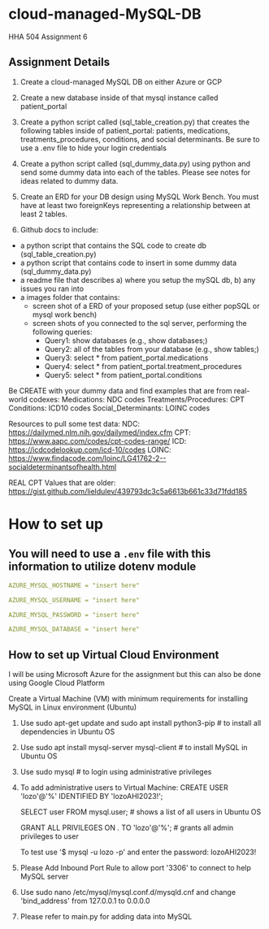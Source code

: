 # cloud-managed-MySQL-DB
HHA 504 Assignment 6

## Assignment Details
1. Create a cloud-managed MySQL DB on either Azure or GCP

2. Create a new database inside of that mysql instance called patient_portal  

3. Create a python script called (sql_table_creation.py) that creates the following tables inside of patient_portal: patients, medications, treatments_procedures, conditions, and social determinants. Be sure to use a .env file to hide your login credentials 

4. Create a python script called (sql_dummy_data.py) using python and send some dummy data into each of the tables. Please see notes for ideas related to dummy data. 

5. Create an ERD for your DB design using MySQL Work Bench. You must have at least two foreignKeys representing a relationship between at least 2 tables. 

6. Github docs to include: 
- a python script that contains the SQL code to create db (sql_table_creation.py) 
- a python script that contains code to insert in some dummy data (sql_dummy_data.py) 
- a readme file that describes a) where you setup the mySQL db, b) any issues you ran into 
- a images folder that contains: 
    - screen shot of a ERD of your proposed setup (use either popSQL or mysql work bench) 
    - screen shots of you connected to the sql server, performing the following queries: 
        - Query1: show databases (e.g., show databases;) 
        - Query2: all of the tables from your database (e.g., show tables;)  
        - Query3: select * from patient_portal.medications 
        - Query4: select * from patient_portal.treatment_procedures
        - Query5: select * from patient_portal.conditions

Be CREATE with your dummy data and find examples that are from real-world codexes: 
Medications: NDC codes
Treatments/Procedures: CPT 
Conditions: ICD10 codes
Social_Determinants: LOINC codes 

Resources to pull some test data: 
NDC: https://dailymed.nlm.nih.gov/dailymed/index.cfm 
CPT: https://www.aapc.com/codes/cpt-codes-range/
ICD: https://icdcodelookup.com/icd-10/codes
LOINC: https://www.findacode.com/loinc/LG41762-2--socialdeterminantsofhealth.html

REAL CPT Values that are older: https://gist.github.com/lieldulev/439793dc3c5a6613b661c33d71fdd185

# How to set up


## You will need to use a `.env` file with this information to utilize dotenv module

```yaml
AZURE_MYSQL_HOSTNAME = "insert here"

AZURE_MYSQL_USERNAME = "insert here"

AZURE_MYSQL_PASSWORD = "insert here"

AZURE_MYSQL_DATABASE = "insert here"
```


## How to set up Virtual Cloud Environment

I will be using Microsoft Azure for the assignment but this can also be done using Google Cloud Platform

Create a Virtual Machine (VM) with minimum requirements for installing MySQL in Linux environment (Ubuntu)

1. Use sudo apt-get update and sudo apt install python3-pip # to install all dependencies in Ubuntu OS

2. Use sudo apt install mysql-server mysql-client # to install MySQL in Ubuntu OS

3. Use sudo mysql # to login using administrative privileges

4. To add administrative users to Virtual Machine: CREATE USER 'lozo'@'%' IDENTIFIED BY 'lozoAHI2023!';

    SELECT user FROM mysql.user; # shows a list of all users in Ubuntu OS

    GRANT ALL PRIVILEGES ON *.* TO 'lozo'@'%'; # grants all admin privileges to user

    To test use '$ mysql -u lozo -p' and enter the password: lozoAHI2023!

5. Please Add Inbound Port Rule to allow port '3306' to connect to help MySQL server

6. Use sudo nano /etc/mysql/mysql.conf.d/mysqld.cnf and change 'bind_address' from 127.0.0.1 to 0.0.0.0

7. Please refer to main.py for adding data into MySQL